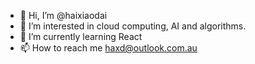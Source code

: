 - 👋 Hi, I’m @haixiaodai
- 👀 I’m interested in cloud computing, AI and algorithms.
- 🌱 I’m currently learning React
- 📫 How to reach me haxd@outlook.com.au

<!---
haixiaodai/haixiaodai is a ✨ special ✨ repository because its `README.md` (this file) appears on your GitHub profile.
You can click the Preview link to take a look at your changes.
--->
